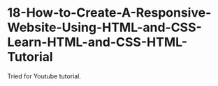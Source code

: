 # 18-How-to-Create-A-Responsive-Website-Using-HTML-and-CSS-Learn-HTML-and-CSS-HTML-Tutorial
Tried for Youtube tutorial.
